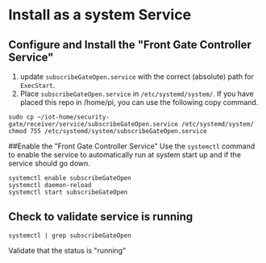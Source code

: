 # Install as a system Service

## Configure and Install the "Front Gate Controller Service"
1. update `subscribeGateOpen.service` with the correct (absolute) path for `ExecStart`. 
2. Place `subscribeGateOpen.service` in `/etc/systemd/system/`. If you have placed this repo in /home/pi, you can use the following copy command.
```
sudo cp ~/iot-home/security-gate/receiver/service/subscribeGateOpen.service /etc/systemd/system/
chmod 755 /etc/systemd/system/subscribeGateOpen.service
```

##Enable the "Front Gate Controller Service"
Use the `systemctl` command to enable the service to automatically run at system start up and if the service should go down.
```
systemctl enable subscribeGateOpen
systemctl daemon-reload
systemctl start subscribeGateOpen
```

## Check to validate service is running
```
systemctl | grep subscribeGateOpen
```
Validate that the status is "running"